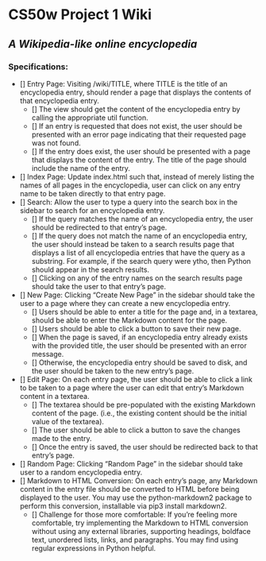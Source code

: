 # **CS50w Project 1 Wiki**
## *A Wikipedia-like online encyclopedia*

### **Specifications:**
- [] Entry Page: Visiting /wiki/TITLE, where TITLE is the title of an encyclopedia entry, should render a page that displays the contents of that encyclopedia entry.
     - [] The view should get the content of the encyclopedia entry by calling the appropriate util function.
     - [] If an entry is requested that does not exist, the user should be presented with an error page indicating that their requested page was not found.
     - [] If the entry does exist, the user should be presented with a page that displays the content of the entry. The title of the page should include the name of the entry.
- [] Index Page: Update index.html such that, instead of merely listing the names of all pages in the encyclopedia, user can click on any entry name to be taken directly to that entry page.
- [] Search: Allow the user to type a query into the search box in the sidebar to search for an encyclopedia entry.
     - [] If the query matches the name of an encyclopedia entry, the user should be redirected to that entry’s page.
     - [] If the query does not match the name of an encyclopedia entry, the user should instead be taken to a search results page that displays a list of all encyclopedia entries that have the query as a substring. For example, if the search query were ytho, then Python should appear in the search results.
     - [] Clicking on any of the entry names on the search results page should take the user to that entry’s page.
- [] New Page: Clicking “Create New Page” in the sidebar should take the user to a page where they can create a new encyclopedia entry.
     - [] Users should be able to enter a title for the page and, in a textarea, should be able to enter the Markdown content for the page.
     - [] Users should be able to click a button to save their new page.
     - [] When the page is saved, if an encyclopedia entry already exists with the provided title, the user should be presented with an error message.
     - [] Otherwise, the encyclopedia entry should be saved to disk, and the user should be taken to the new entry’s page.
- [] Edit Page: On each entry page, the user should be able to click a link to be taken to a page where the user can edit that entry’s Markdown content in a textarea.
     - [] The textarea should be pre-populated with the existing Markdown content of the page. (i.e., the existing content should be the initial value of the textarea).
     - [] The user should be able to click a button to save the changes made to the entry.
     - [] Once the entry is saved, the user should be redirected back to that entry’s page.
- [] Random Page: Clicking “Random Page” in the sidebar should take user to a random encyclopedia entry.
- [] Markdown to HTML Conversion: On each entry’s page, any Markdown content in the entry file should be converted to HTML before being displayed to the user. You may use the python-markdown2 package to perform this conversion, installable via pip3 install markdown2.
     - [] Challenge for those more comfortable: If you’re feeling more comfortable, try implementing the Markdown to HTML conversion without using any external libraries, supporting headings, boldface text, unordered lists, links, and paragraphs. You may find using regular expressions in Python helpful.